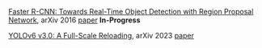 [Faster R-CNN: Towards Real-Time Object Detection with Region Proposal Network](./faster_r-cnn.txt), arXiv 2016 [paper](https://arxiv.org/abs/1506.01497) **In-Progress**


[YOLOv6 v3.0: A Full-Scale Reloading](./yolo_v6_full_scale_reloading.txt), arXiv 2023 [paper](https://arxiv.org/abs/2301.05586)
